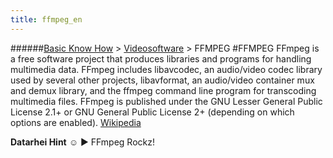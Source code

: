 ```yaml
---
title: ffmpeg_en
---
```

######[Basic Know How](/restreamer/wiki/basic_know_how.html) > [Videosoftware](/restreamer/wiki/videosoftware_en.html) > FFMPEG
#FFMPEG
FFmpeg is a free software project that produces libraries and programs for handling multimedia data. FFmpeg includes libavcodec, an audio/video codec library used by several other projects, libavformat, an audio/video container mux and demux library, and the ffmpeg command line program for transcoding multimedia files. FFmpeg is published under the GNU Lesser General Public License 2.1+ or GNU General Public License 2+ (depending on which options are enabled). <a href="https://en.wikipedia.org/wiki/FFmpeg" target="_blank">Wikipedia</a>  

**Datarhei Hint** ☺ ► FFmpeg Rockz!
